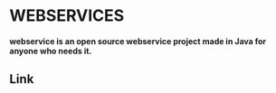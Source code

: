 # WEBSERVICES

#### webservice is an open source webservice project made in Java for anyone who needs it.

## Link
#### 
#### 
